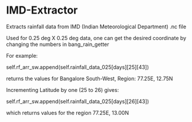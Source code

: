 # IMD-Extractor
Extracts rainfall data from IMD (Indian Meteorological Department) .nc file

Used for 0.25 deg X 0.25 deg data, one can get the desired coordinate by changing the numbers in bang_rain_getter

For example:

self.rf_arr_sw.append(self.rainfall_data_025[days][25][43])

returns the values for Bangalore South-West, Region: 77.25E, 12.75N

Incrementing Latitude by one (25 to 26) gives:

self.rf_arr_sw.append(self.rainfall_data_025[days][26][43])

which returns values for the region 77.25E, 13.00N

